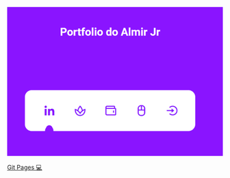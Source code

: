 <img src="./assents/portfolio.png">

 <a href="https://almirjrdev.github.io/PortfolioAlmirJrDev/" target="_blank"> Git Pages 💻</a>
               
